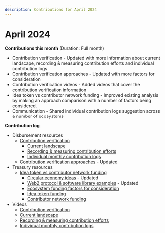 ```yaml
---
description: Contributions for April 2024
---
```


# April 2024

**Contributions this month** (Duration: Full month)

* Contribution verification - Updated with more information about current landscape, recording & measuring contribution efforts and individual contribution logs
* Contribution verification approaches - Updated with more factors for consideration
* Contribution verification videos - Added videos that cover the contribution verification information
* Idea token vs contributor network funding - Improved existing analysis by making an approach comparison with a number of factors being considered.
* Communication - Shared individual contribution logs suggestion across a number of ecosystems



**Contribution log**

* Disbursement resources
  * [Contribution verification](https://disbursement.treasuries.co/contributions/contribution-verification)
    * [Current landscape](https://disbursement.treasuries.co/contributions/contribution-verification/current-landscape)
    * [Recording & measuring contribution efforts](https://disbursement.treasuries.co/contributions/contribution-verification/recording-and-measuring-contribution-efforts)
    * [Individual monthly contribution logs](https://disbursement.treasuries.co/contributions/contribution-verification/individual-monthly-contribution-logs)
  * [Contribution verification approaches](https://disbursement.treasuries.co/approaches/contribution-verification-approaches) - Updated
* Treasury resources
  * [Idea token vs contributor network funding](https://docs.treasuries.co/funding/idea-token-vs-contributor-network-funding)
    * [Circular economy ideas](https://docs.treasuries.co/funding/idea-token-vs-contributor-network-funding/circular-economy-ideas) - Updated
    * [Web2 protocol & software library examples](https://docs.treasuries.co/funding/idea-token-vs-contributor-network-funding/web2-protocols-and-software-library-examples) - Updated
    * [Ecosystem funding factors for consideration](https://docs.treasuries.co/funding/idea-token-vs-contributor-network-funding/ecosystem-funding-factors-for-consideration)
    * [Idea token funding](https://docs.treasuries.co/funding/idea-token-vs-contributor-network-funding/idea-token-funding)
    * [Contributor network funding](https://docs.treasuries.co/funding/idea-token-vs-contributor-network-funding/contributor-network-funding)
* Videos
  * [Contribution verification](https://www.youtube.com/watch?v=mlP4zgfO-As)
  * [Current landscape](https://www.youtube.com/watch?v=n8U\_Sb4\_0Vg)
  * [Recording & measuring contribution efforts](https://www.youtube.com/watch?v=Df3oEbs3Ffk)
  * [Individual monthly contribution logs](https://www.youtube.com/watch?v=MMtOkD9o9Q0)

